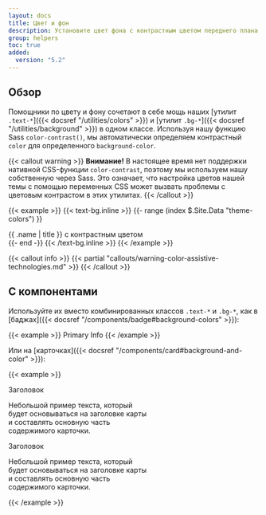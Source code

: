 ```yaml
---
layout: docs
title: Цвет и фон
description: Установите цвет фона с контрастным цветом переднего плана.
group: helpers
toc: true
added:
  version: "5.2"
---
```


## Обзор

Помощники по цвету и фону сочетают в себе мощь наших [утилит `.text-*`]({{< docsref "/utilities/colors" >}}) и [утилит `.bg-*`]({{< docsref "/utilities/background" >}}) в одном классе. Используя нашу функцию Sass `color-contrast()`, мы автоматически определяем контрастный `color` для определенного `background-color`.

{{< callout warning >}}
**Внимание!** В настоящее время нет поддержки нативной CSS-функции `color-contrast`, поэтому мы используем нашу собственную через Sass. Это означает, что настройка цветов нашей темы с помощью переменных CSS может вызвать проблемы с цветовым контрастом в этих утилитах.
{{< /callout >}}

{{< example >}}
{{< text-bg.inline >}}
{{- range (index $.Site.Data "theme-colors") }}
<div class="text-bg-{{ .name }} p-3">{{ .name | title }} с контрастным цветом</div>
{{- end -}}
{{< /text-bg.inline >}}
{{< /example >}}

{{< callout info >}}
{{< partial "callouts/warning-color-assistive-technologies.md" >}}
{{< /callout >}}

## С компонентами

Используйте их вместо комбинированных классов `.text-*` и `.bg-*`, как в [баджах]({{< docsref "/components/badge#background-colors" >}}):

{{< example >}}
<span class="badge text-bg-primary">Primary</span>
<span class="badge text-bg-info">Info</span>
{{< /example >}}

Или на [карточках]({{< docsref "/components/card#background-and-color" >}}):

{{< example >}}
<div class="card text-bg-primary mb-3" style="max-width: 18rem;">
  <div class="card-header">Заголовок</div>
  <div class="card-body">
    <p class="card-text">Небольшой пример текста, который будет основываться на заголовке карты и составлять основную часть содержимого карточки.</p>
  </div>
</div>
<div class="card text-bg-info mb-3" style="max-width: 18rem;">
  <div class="card-header">Заголовок</div>
  <div class="card-body">
    <p class="card-text">Небольшой пример текста, который будет основываться на заголовке карты и составлять основную часть содержимого карточки.</p>
  </div>
</div>
{{< /example >}}
